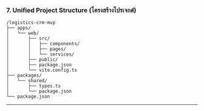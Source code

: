 ### **7. Unified Project Structure (โครงสร้างโปรเจกต์)**

```
/logistics-crm-mvp
├── apps/
│   └── web/
│       ├── src/
│       │   ├── components/
│       │   ├── pages/
│       │   └── services/
│       ├── public/
│       ├── package.json
│       └── vite.config.ts
├── packages/
│   └── shared/
│       ├── types.ts
│       └── package.json
└── package.json
```

***
